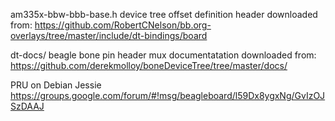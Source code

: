 am335x-bbw-bbb-base.h
  device tree offset definition header downloaded from:
  https://github.com/RobertCNelson/bb.org-overlays/tree/master/include/dt-bindings/board

dt-docs/
  beagle bone pin header mux documentatation downloaded from:
  https://github.com/derekmolloy/boneDeviceTree/tree/master/docs/


PRU on Debian Jessie
  https://groups.google.com/forum/#!msg/beagleboard/l59Dx8ygxNg/GvIzOJSzDAAJ

